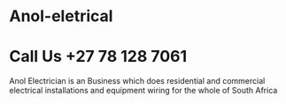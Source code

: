 # Anol-eletrical
# Call Us +27 78 128 7061
Anol Electrician is an Business which does residential and commercial electrical installations and equipment wiring for the whole of South Africa
